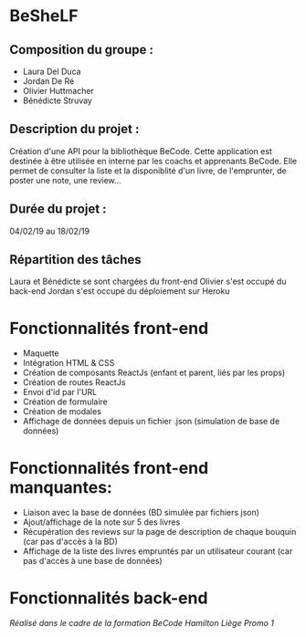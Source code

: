 # BeSheLF

## Composition du groupe :

* Laura Del Duca
* Jordan De Ré
* Olivier Huttmacher
* Bénédicte Struvay

## Description du projet :
Création d'une API pour la bibliothèque BeCode. Cette application est destinée à être utilisée en interne par les coachs et apprenants BeCode. Elle permet de consulter la liste et la disponiblité d'un livre, de l'emprunter, de poster une note, une review...

## Durée du projet :
04/02/19 au 18/02/19

## Répartition des tâches
Laura et Bénédicte se sont chargées du front-end
Olivier s'est occupé du back-end
Jordan s'est occupé du déploiement sur Heroku

# Fonctionnalités front-end
- Maquette
- Intégration HTML & CSS
- Création de composants ReactJs (enfant et parent, liés par les props)
- Création de routes ReactJs
- Envoi d'id par l'URL
- Création de formulaire
- Création de modales
- Affichage de données depuis un fichier .json (simulation de base de données)

# Fonctionnalités front-end manquantes:
- Liaison avec la base de données (BD simulée par fichiers json)
- Ajout/affichage de la note sur 5 des livres
- Récupération des reviews sur la page de description de chaque bouquin (car pas d'accès à la BD)
- Affichage de la liste des livres empruntés par un utilisateur courant (car pas d'accès à une base de données)

# Fonctionnalités back-end







*Réalisé dans le cadre de la formation BeCode Hamilton Liège Promo 1*